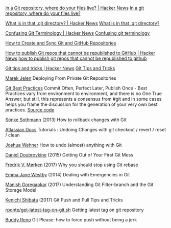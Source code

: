 
[In a Git repository, where do your files live? | Hacker News](https://news.ycombinator.com/item?id=37512888)
[In a git repository, where do your files live?](https://jvns.ca/blog/2023/09/14/in-a-git-repository--where-do-your-files-live-/)

[What is in that .git directory? | Hacker News](https://news.ycombinator.com/item?id=37792097)
[What is in that .git directory?](https://blog.meain.io/2023/what-is-in-dot-git/)

[Confusing Git Terminology | Hacker News](https://news.ycombinator.com/item?id=38112951)
[Confusing git terminology](https://jvns.ca/blog/2023/11/01/confusing-git-terminology/)

[How to Create and Sync Git and GitHub Repositories](https://www.freecodecamp.org/news/create-and-sync-git-and-github-repositories)

[How to publish Git repos that cannot be republished to GitHub | Hacker News](https://news.ycombinator.com/item?id=24974208)
[how to publish git repos that cannot be republished to github](https://joeyh.name/blog/entry/how_to_publish_git_repos_that_cannot_be_republished_to_github/)

[Git tips and tricks | Hacker News](https://news.ycombinator.com/item?id=39356042)
[Git Tips and Tricks](https://blog.gitbutler.com/git-tips-and-tricks/)

[Marek Jelen](https://blog.openshift.com/deploying-from-private-git-repositories/)
Deploying From Private Git Repositories

[Git Best Practices](https://sethrobertson.github.io/GitBestPractices/)
Commit Often, Perfect Later, Publish Once - Best Practices vary from environment to environment, and there is no One True Answer, but still, this represents a consensus from #git and in some cases helps you frame the discussion for the generation of your very own best practices.
[Source code](https://github.com/SethRobertson/GitBestPractices/blob/gh-pages/index.md)

[Sönke Sothmann](https://blog.oio.de/2013/05/08/how-to-rollback-changes-with-git/)
(2013) How to rollback changes with Git

[Atlassian Docs](https://www.atlassian.com/git/tutorials/undoing-changes)
Tutorials : Undoing Changes with git checkout / revert / reset / clean

[Joshua Wehner](https://github.com/blog/2019-how-to-undo-almost-anything-with-git)
How to undo (almost) anything with Git

[Daniel Doubrovkine](http://code.dblock.org/2015/08/31/getting-out-of-your-first-git-mess.html)
(2015)  Getting Out of Your First Git Mess

[Fredrik V. Mørken](https://blogg.bekk.no/why-you-should-stop-using-git-rebase-5552bee4fed1)
(2017) Why you should stop using Git rebase

[Emma Jane Westby](https://24ways.org/2014/dealing-with-emergencies-in-git/)
(2014) Dealing with Emergencies in Git

[Manish Goregaokar](https://manishearth.github.io/blog/2017/03/05/understanding-git-filter-branch/)
(2017) Understanding Git Filter-branch and the Git Storage Model

[Kenichi Shibata](https://kenichishibata.net/git-push-and-pull-tips-and-tricks-7f9163539f02)
(2017) Git Push and Pull Tips and Tricks

[rponte/get-latest-tag-on-git.sh](https://gist.github.com/rponte/fdc0724dd984088606b0)
Getting latest tag on git repository

[Buddy Reno](https://medium.freecodecamp.com/git-please-a182f28efeb5)
Git Please: how to force push without being a jerk
